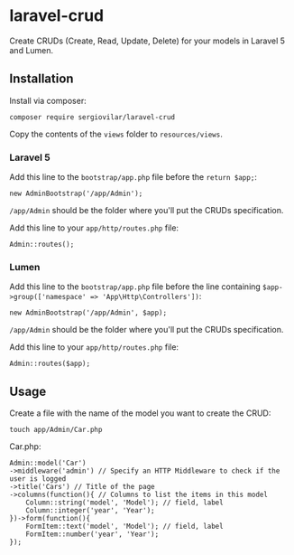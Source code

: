 # laravel-crud

Create CRUDs (Create, Read, Update, Delete) for your models in Laravel 5 and Lumen.

## Installation

Install via composer:

    composer require sergiovilar/laravel-crud

Copy the contents of the `views` folder to `resources/views`.

### Laravel 5

Add this line to the `bootstrap/app.php` file before the `return $app;`:

    new AdminBootstrap('/app/Admin');

`/app/Admin` should be the folder where you'll put the CRUDs specification.

Add this line to your `app/http/routes.php` file:

    Admin::routes();

### Lumen

Add this line to the `bootstrap/app.php` file before the line containing `$app->group(['namespace' => 'App\Http\Controllers'])`:

    new AdminBootstrap('/app/Admin', $app);

`/app/Admin` should be the folder where you'll put the CRUDs specification.

Add this line to your `app/http/routes.php` file:

    Admin::routes($app);

## Usage

Create a file with the name of the model you want to create the CRUD:

    touch app/Admin/Car.php

Car.php:

    Admin::model('Car')
    ->middleware('admin') // Specify an HTTP Middleware to check if the user is logged
    ->title('Cars') // Title of the page
    ->columns(function(){ // Columns to list the items in this model
        Column::string('model', 'Model'); // field, label
        Column::integer('year', 'Year');
    })->form(function(){
        FormItem::text('model', 'Model'); // field, label
        FormItem::number('year', 'Year');
    });
